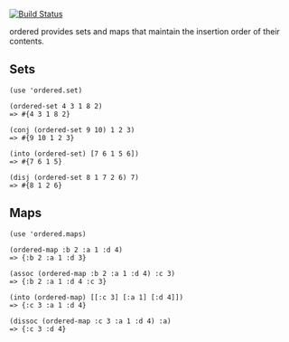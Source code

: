 [![Build Status](https://secure.travis-ci.org/flatland/ordered.png)](http://travis-ci.org/flatland/ordered)

ordered provides sets and maps that maintain the insertion order of their contents.

## Sets

    (use 'ordered.set)

    (ordered-set 4 3 1 8 2)
    => #{4 3 1 8 2}

    (conj (ordered-set 9 10) 1 2 3)
    => #{9 10 1 2 3}

    (into (ordered-set) [7 6 1 5 6])
    => #{7 6 1 5}

    (disj (ordered-set 8 1 7 2 6) 7)
    => #{8 1 2 6}

## Maps

    (use 'ordered.maps)

    (ordered-map :b 2 :a 1 :d 4)
    => {:b 2 :a 1 :d 3}

    (assoc (ordered-map :b 2 :a 1 :d 4) :c 3)
    => {:b 2 :a 1 :d 4 :c 3}

    (into (ordered-map) [[:c 3] [:a 1] [:d 4]])
    => {:c 3 :a 1 :d 4}

    (dissoc (ordered-map :c 3 :a 1 :d 4) :a)
    => {:c 3 :d 4}
